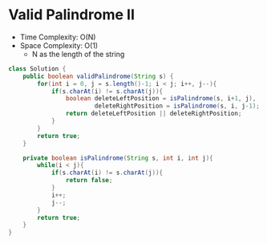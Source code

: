 # Valid Palindrome II

- Time Complexity: O(N)
- Space Complexity: O(1)
  - N as the length of the string

```java
class Solution {
    public boolean validPalindrome(String s) {
        for(int i = 0, j = s.length()-1; i < j; i++, j--){
            if(s.charAt(i) != s.charAt(j)){
                boolean deleteLeftPosition = isPalindrome(s, i+1, j),
                        deleteRightPosition = isPalindrome(s, i, j-1);
                return deleteLeftPosition || deleteRightPosition;
            }
        }
        return true;
    }

    private boolean isPalindrome(String s, int i, int j){
        while(i < j){
            if(s.charAt(i) != s.charAt(j)){
                return false;
            }
            i++;
            j--;
        }
        return true;
    }
}
```
